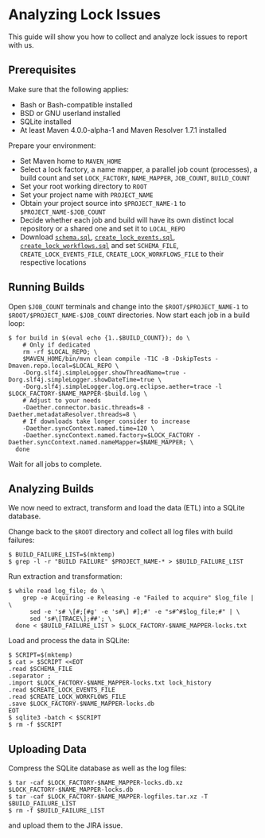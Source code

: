 # Analyzing Lock Issues

<!--
Licensed to the Apache Software Foundation (ASF) under one
or more contributor license agreements.  See the NOTICE file
distributed with this work for additional information
regarding copyright ownership.  The ASF licenses this file
to you under the Apache License, Version 2.0 (the
"License"); you may not use this file except in compliance
with the License.  You may obtain a copy of the License at

    http://www.apache.org/licenses/LICENSE-2.0

Unless required by applicable law or agreed to in writing,
software distributed under the License is distributed on an
"AS IS" BASIS, WITHOUT WARRANTIES OR CONDITIONS OF ANY
KIND, either express or implied.  See the License for the
specific language governing permissions and limitations
under the License.
-->

This guide will show you how to collect and analyze lock issues to report with us.

## Prerequisites

Make sure that the following applies:

- Bash or Bash-compatible installed
- BSD or GNU userland installed
- SQLite installed
- At least Maven 4.0.0-alpha-1 and Maven Resolver 1.7.1 installed

Prepare your environment:

- Set Maven home to `MAVEN_HOME`
- Select a lock factory, a name mapper, a parallel job count (processes), a build count and set
  `LOCK_FACTORY`, `NAME_MAPPER`, `JOB_COUNT`, `BUILD_COUNT`
- Set your root working directory to `ROOT`
- Set your project name with `PROJECT_NAME`
- Obtain your project source into `$PROJECT_NAME-1` to `$PROJECT_NAME-$JOB_COUNT`
- Decide whether each job and build will have its own distinct local repository or a shared one
  and set it to `LOCAL_REPO`
- Download [`schema.sql`](./sql/schema.sql), [`create_lock_events.sql`](./sql/create_lock_events.sql),
  [`create_lock_workflows.sql`](./sql/create_lock_workflows.sql) and set `SCHEMA_FILE`,
  `CREATE_LOCK_EVENTS_FILE`, `CREATE_LOCK_WORKFLOWS_FILE` to their respective locations

## Running Builds

Open `$JOB_COUNT` terminals and change into the `$ROOT/$PROJECT_NAME-1` to `$ROOT/$PROJECT_NAME-$JOB_COUNT`
directories. Now start each job in a build loop:
```
$ for build in $(eval echo {1..$BUILD_COUNT}); do \
    # Only if dedicated
    rm -rf $LOCAL_REPO; \
    $MAVEN_HOME/bin/mvn clean compile -T1C -B -DskipTests -Dmaven.repo.local=$LOCAL_REPO \
    -Dorg.slf4j.simpleLogger.showThreadName=true -Dorg.slf4j.simpleLogger.showDateTime=true \
    -Dorg.slf4j.simpleLogger.log.org.eclipse.aether=trace -l $LOCK_FACTORY-$NAME_MAPPER-$build.log \
    # Adjust to your needs
    -Daether.connector.basic.threads=8 -Daether.metadataResolver.threads=8 \
    # If downloads take longer consider to increase
    -Daether.syncContext.named.time=120 \
    -Daether.syncContext.named.factory=$LOCK_FACTORY -Daether.syncContext.named.nameMapper=$NAME_MAPPER; \
  done
```

Wait for all jobs to complete.

## Analyzing Builds

We now need to extract, transform and load the data (ETL) into a SQLite database.

Change back to the `$ROOT` directory and collect all log files with build failures:
```
$ BUILD_FAILURE_LIST=$(mktemp)
$ grep -l -r "BUILD FAILURE" $PROJECT_NAME-* > $BUILD_FAILURE_LIST
```
Run extraction and transformation:
```
$ while read log_file; do \
    grep -e Acquiring -e Releasing -e "Failed to acquire" $log_file | \
      sed -e 's# \[#;[#g' -e 's#\] #];#' -e "s#^#$log_file;#" | \
      sed 's#\[TRACE\];##'; \
  done < $BUILD_FAILURE_LIST > $LOCK_FACTORY-$NAME_MAPPER-locks.txt
```
Load and process the data in SQLite:
```
$ SCRIPT=$(mktemp)
$ cat > $SCRIPT <<EOT
.read $SCHEMA_FILE
.separator ;
.import $LOCK_FACTORY-$NAME_MAPPER-locks.txt lock_history
.read $CREATE_LOCK_EVENTS_FILE
.read $CREATE_LOCK_WORKFLOWS_FILE
.save $LOCK_FACTORY-$NAME_MAPPER-locks.db
EOT
$ sqlite3 -batch < $SCRIPT
$ rm -f $SCRIPT
```

## Uploading Data

Compress the SQLite database as well as the log files:
```
$ tar -caf $LOCK_FACTORY-$NAME_MAPPER-locks.db.xz $LOCK_FACTORY-$NAME_MAPPER-locks.db
$ tar -caf $LOCK_FACTORY-$NAME_MAPPER-logfiles.tar.xz -T $BUILD_FAILURE_LIST
$ rm -f $BUILD_FAILURE_LIST
```
and upload them to the JIRA issue.
